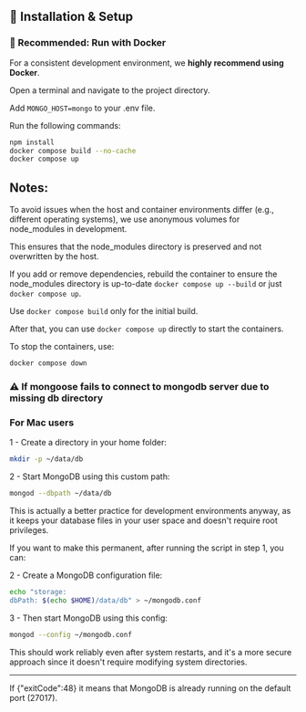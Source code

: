 ## 🚀 Installation & Setup

### 🐳 Recommended: Run with Docker

For a consistent development environment, we **highly recommend using Docker**.

Open a terminal and navigate to the project directory.

Add `MONGO_HOST=mongo` to your .env file.

Run the following commands:

```bash
npm install
docker compose build --no-cache
docker compose up
```

## Notes:

To avoid issues when the host and container environments differ (e.g., different operating systems), we use anonymous volumes for node_modules in development.

This ensures that the node_modules directory is preserved and not overwritten by the host.

If you add or remove dependencies, rebuild the container to ensure the node_modules directory is up-to-date `docker compose up --build` or just `docker compose up`.

Use `docker compose build` only for the initial build.

After that, you can use `docker compose up` directly to start the containers.

To stop the containers, use:

```bash
docker compose down
```

### ⚠️ If mongoose fails to connect to mongodb server due to missing db directory

### For Mac users

1 - Create a directory in your home folder:

```bash
mkdir -p ~/data/db
```

2 - Start MongoDB using this custom path:

```bash
mongod --dbpath ~/data/db
```

This is actually a better practice for development environments anyway, as it keeps your database files in your user space and doesn't require root privileges.

If you want to make this permanent, after running the script in step 1, you can:

2 - Create a MongoDB configuration file:

```bash
echo "storage:
dbPath: $(echo $HOME)/data/db" > ~/mongodb.conf
```

3 - Then start MongoDB using this config:

```bash
mongod --config ~/mongodb.conf
```

This should work reliably even after system restarts, and it's a more secure approach since it doesn't require modifying system directories.

---

If {"exitCode":48} it means that MongoDB is already running on the default port (27017).
